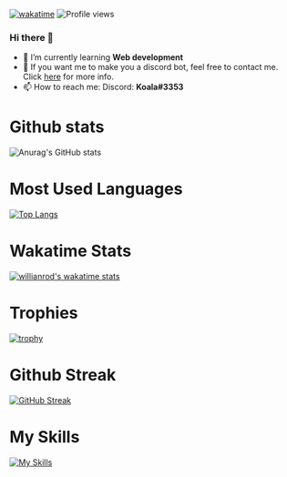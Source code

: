 [![wakatime](https://wakatime.com/badge/user/986136b0-1846-407d-98bf-6419adad41cb.svg)](https://wakatime.com/@986136b0-1846-407d-98bf-6419adad41cb)
![Profile views](https://gpvc.arturio.dev/Koala3353)

### Hi there 👋

- 🌱 I’m currently learning **Web development**
- 💬 If you want me to make you a discord bot, feel free to contact me. Click [here](https://github.com/Koala3353/Koala3353/blob/main/MoreInfo.md) for more info.
- 📫 How to reach me: 
            Discord: **Koala#3353**

# Github stats 

![Anurag's GitHub stats](https://github-readme-stats.vercel.app/api?username=Koala3353&show_icons=true&theme=chartreuse-dark)

# Most Used Languages
[![Top Langs](https://github-readme-stats.vercel.app/api/top-langs/?username=Koala3353&layout=compact&theme=chartreuse-dark)](https://github.com/anuraghazra/github-readme-stats)
# Wakatime Stats
[![willianrod's wakatime stats](https://github-readme-stats.vercel.app/api/wakatime?username=General_Koala&theme=chartreuse-dark)](https://github.com/anuraghazra/github-readme-stats)
# Trophies
[![trophy](https://github-profile-trophy.vercel.app/?username=Koala3353&theme=juicyfresh)](https://github.com/ryo-ma/github-profile-trophy)
# Github Streak
[![GitHub Streak](http://github-readme-streak-stats.herokuapp.com?user=Koala3353&theme=highcontrast&date_format=M%20j%5B%2C%20Y%5D)](https://git.io/streak-stats)
# My Skills
[![My Skills](https://skillicons.dev/icons?i=discord,java,idea,github,gradle,sqlite,unreal,cpp)](https://skillicons.dev)
